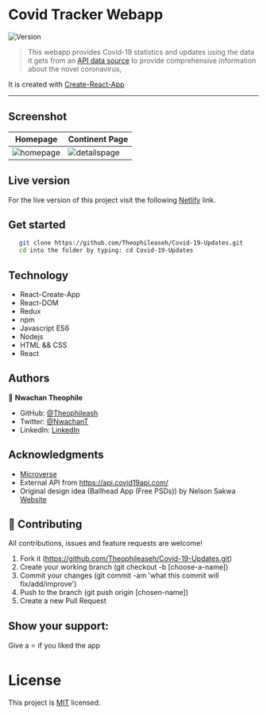 # Covid Tracker Webapp

<img alt="Version" src="https://img.shields.io/badge/version-1.0.0-blue.svg?cacheSeconds=2592000" />

> This webapp provides Covid-19 statistics and updates using the data it gets from an [API data source](https://api.covid19api.com/) to provide comprehensive information about the novel coronavirus, 
> 
It is created with [Create-React-App](https://github.com/facebook/create-react-app)

---

## Screenshot
| Homepage |   Continent Page |
| ---------- | ----------- |
 | ![homepage](/assets/i.png) | ![detailspage](/assets/1.png) |
</p>


## Live version

For the live version of this project visit the following [Netlify](https://covid-19-updates-hub.netlify.app/) link.

## Get started

```bash
   git clone https://github.com/Theophileaseh/Covid-19-Updates.git
   cd into the folder by typing: cd Covid-19-Updates
```

 ## Technology

- React-Create-App
- React-DOM
- Redux
- npm
- Javascript ES6
- Nodejs
- HTML && CSS
- React

## Authors

👤 **Nwachan Theophile**

- GitHub: [@Theophileash](https://github.com/Theophileaseh)
- Twitter: [@NwachanT](https://twitter.com/NwachanT)
- LinkedIn: [LinkedIn](https://linkedin.com/in/nwachan-theophile)

## Acknowledgments

- [Microverse](https://www.microverse.org/)
- External API from https://api.covid19api.com/
- Original design idea (Ballhead App (Free PSDs)) by Nelson Sakwa [Website](https://www.behance.net/gallery/31579789/Ballhead-App-(Free-PSDs))

## 🤝 Contributing
All contributions, issues and feature requests are welcome!

1. Fork it (https://github.com/Theophileaseh/Covid-19-Updates.git)
2. Create your working branch (git checkout -b [choose-a-name])
3. Commit your changes (git commit -am 'what this commit will fix/add/improve')
4. Push to the branch (git push origin [chosen-name])
5. Create a new Pull Request

## Show your support:

Give a :star: if you liked the app

# License
This project is [MIT](LICENSE.md) licensed.
